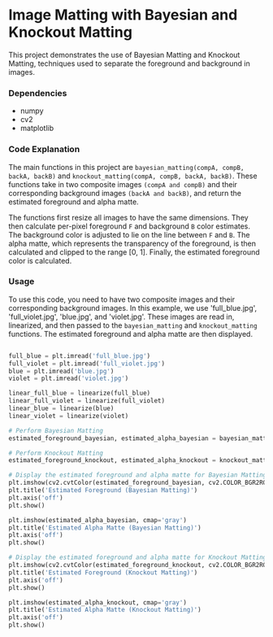 # Image Matting with Bayesian and Knockout Matting

This project demonstrates the use of Bayesian Matting and Knockout Matting, techniques used to separate the foreground and background in images.

### Dependencies

- numpy
- cv2
- matplotlib

### Code Explanation

The main functions in this project are `bayesian_matting(compA, compB, backA, backB)` and `knockout_matting(compA, compB, backA, backB)`. These functions take in two composite images `(compA and compB)` and their corresponding background images `(backA and backB)`, and return the estimated foreground and alpha matte.

The functions first resize all images to have the same dimensions. They then calculate per-pixel foreground `F` and background `B` color estimates. The background color is adjusted to lie on the line between `F` and `B`. The alpha matte, which represents the transparency of the foreground, is then calculated and clipped to the range [0, 1]. Finally, the estimated foreground color is calculated.

### Usage

To use this code, you need to have two composite images and their corresponding background images. In this example, we use 'full_blue.jpg', 'full_violet.jpg', 'blue.jpg', and 'violet.jpg'. These images are read in, linearized, and then passed to the `bayesian_matting` and `knockout_matting` functions. The estimated foreground and alpha matte are then displayed.

```python

full_blue = plt.imread('full_blue.jpg')
full_violet = plt.imread('full_violet.jpg')
blue = plt.imread('blue.jpg')
violet = plt.imread('violet.jpg')

linear_full_blue = linearize(full_blue)
linear_full_violet = linearize(full_violet)
linear_blue = linearize(blue)
linear_violet = linearize(violet)

# Perform Bayesian Matting
estimated_foreground_bayesian, estimated_alpha_bayesian = bayesian_matting(linear_full_blue, linear_full_violet, linear_blue, linear_violet)

# Perform Knockout Matting
estimated_foreground_knockout, estimated_alpha_knockout = knockout_matting(linear_full_blue, linear_full_violet, linear_blue, linear_violet)

# Display the estimated foreground and alpha matte for Bayesian Matting
plt.imshow(cv2.cvtColor(estimated_foreground_bayesian, cv2.COLOR_BGR2RGB))
plt.title('Estimated Foreground (Bayesian Matting)')
plt.axis('off')
plt.show()

plt.imshow(estimated_alpha_bayesian, cmap='gray')
plt.title('Estimated Alpha Matte (Bayesian Matting)')
plt.axis('off')
plt.show()

# Display the estimated foreground and alpha matte for Knockout Matting
plt.imshow(cv2.cvtColor(estimated_foreground_knockout, cv2.COLOR_BGR2RGB))
plt.title('Estimated Foreground (Knockout Matting)')
plt.axis('off')
plt.show()

plt.imshow(estimated_alpha_knockout, cmap='gray')
plt.title('Estimated Alpha Matte (Knockout Matting)')
plt.axis('off')
plt.show()

```

